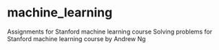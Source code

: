 # machine_learning
Assignments for Stanford machine learning course
Solving problems for Stanford machine learning course by Andrew Ng
